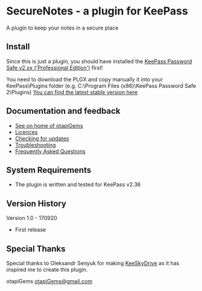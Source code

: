 # SecureNotes - a plugin for KeePass

A plugin to keep your notes in a secure place

## Install ##
Since this is just a plugin, you should have installed the [KeePass Password Safe v2.xx ('Professional Edition')](http://keepass.info/download.html) first!

You need to download the PLGX and copy manually it into your KeePass\Plugins folder (e.g. C:\Program Files (x86)\KeePass Password Safe 2\Plugins)
[You can find the latest stable version here](../../releases/latest)

## Documentation and feedback ##
- [See on home of otapiGems](./Installaton%20Instructions.md)
- [Licences](./Configuration.md)
- [Checking for updates](./UpdateCheck.md)
- [Troubleshooting](./Troubleshooting.md)
- [Frequently Asked Questions](./Faq.md)

## System Requirements

- The plugin is written and tested for KeePass v2.36

## Version History

Version 1.0 - 170920

- First release

## Special Thanks

Special thanks to Oleksandr Senyuk for making [KeeSkyDrive](http://sourceforge.net/projects/keeskydrive/) as it has inspired me to create this plugin.

otapiGems
otapiGems@gmail.com

